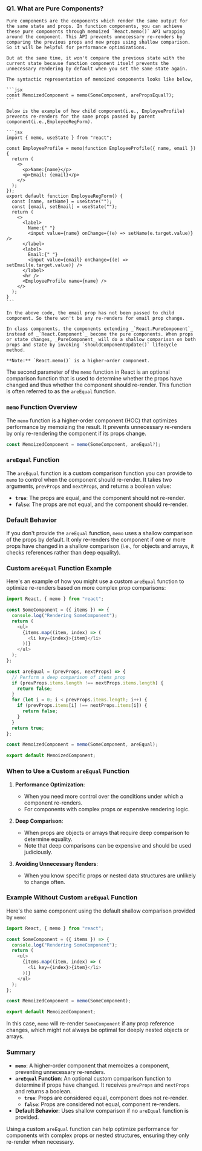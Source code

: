 ### Q1. What are Pure Components?

    Pure components are the components which render the same output for the same state and props. In function components, you can achieve these pure components through memoized `React.memo()` API wrapping around the component. This API prevents unnecessary re-renders by comparing the previous props and new props using shallow comparison. So it will be helpful for performance optimizations.

    But at the same time, it won't compare the previous state with the current state because function component itself prevents the unnecessary rendering by default when you set the same state again.

    The syntactic representation of memoized components looks like below,

    ```jsx
    const MemoizedComponent = memo(SomeComponent, arePropsEqual?);
    ```

    Below is the example of how child component(i.e., EmployeeProfile) prevents re-renders for the same props passed by parent component(i.e.,EmployeeRegForm).

    ```jsx
    import { memo, useState } from "react";

    const EmployeeProfile = memo(function EmployeeProfile({ name, email }) {
      return (
        <>
          <p>Name:{name}</p>
          <p>Email: {email}</p>
        </>
      );
    });
    export default function EmployeeRegForm() {
      const [name, setName] = useState("");
      const [email, setEmail] = useState("");
      return (
        <>
          <label>
            Name:{" "}
            <input value={name} onChange={(e) => setName(e.target.value)} />
          </label>
          <label>
            Email:{" "}
            <input value={email} onChange={(e) => setEmail(e.target.value)} />
          </label>
          <hr />
          <EmployeeProfile name={name} />
        </>
      );
    }
    ```

    In the above code, the email prop has not been passed to child component. So there won't be any re-renders for email prop change.

    In class components, the components extending _`React.PureComponent`_ instead of _`React.Component`_ become the pure components. When props or state changes, _PureComponent_ will do a shallow comparison on both props and state by invoking `shouldComponentUpdate()` lifecycle method.

    **Note:** `React.memo()` is a higher-order component.

The second parameter of the `memo` function in React is an optional comparison function that is used to determine whether the props have changed and thus whether the component should re-render. This function is often referred to as the `areEqual` function.

### `memo` Function Overview

The `memo` function is a higher-order component (HOC) that optimizes performance by memoizing the result. It prevents unnecessary re-renders by only re-rendering the component if its props change.

```javascript
const MemoizedComponent = memo(SomeComponent, areEqual?);
```

### `areEqual` Function

The `areEqual` function is a custom comparison function you can provide to `memo` to control when the component should re-render. It takes two arguments, `prevProps` and `nextProps`, and returns a boolean value:

- **`true`**: The props are equal, and the component should not re-render.
- **`false`**: The props are not equal, and the component should re-render.

### Default Behavior

If you don't provide the `areEqual` function, `memo` uses a shallow comparison of the props by default. It only re-renders the component if one or more props have changed in a shallow comparison (i.e., for objects and arrays, it checks references rather than deep equality).

### Custom `areEqual` Function Example

Here's an example of how you might use a custom `areEqual` function to optimize re-renders based on more complex prop comparisons:

```javascript
import React, { memo } from "react";

const SomeComponent = ({ items }) => {
  console.log("Rendering SomeComponent");
  return (
    <ul>
      {items.map((item, index) => (
        <li key={index}>{item}</li>
      ))}
    </ul>
  );
};

const areEqual = (prevProps, nextProps) => {
  // Perform a deep comparison of items prop
  if (prevProps.items.length !== nextProps.items.length) {
    return false;
  }
  for (let i = 0; i < prevProps.items.length; i++) {
    if (prevProps.items[i] !== nextProps.items[i]) {
      return false;
    }
  }
  return true;
};

const MemoizedComponent = memo(SomeComponent, areEqual);

export default MemoizedComponent;
```

### When to Use a Custom `areEqual` Function

1. **Performance Optimization**:

   - When you need more control over the conditions under which a component re-renders.
   - For components with complex props or expensive rendering logic.

2. **Deep Comparison**:

   - When props are objects or arrays that require deep comparison to determine equality.
   - Note that deep comparisons can be expensive and should be used judiciously.

3. **Avoiding Unnecessary Renders**:
   - When you know specific props or nested data structures are unlikely to change often.

### Example Without Custom `areEqual` Function

Here's the same component using the default shallow comparison provided by `memo`:

```javascript
import React, { memo } from "react";

const SomeComponent = ({ items }) => {
  console.log("Rendering SomeComponent");
  return (
    <ul>
      {items.map((item, index) => (
        <li key={index}>{item}</li>
      ))}
    </ul>
  );
};

const MemoizedComponent = memo(SomeComponent);

export default MemoizedComponent;
```

In this case, `memo` will re-render `SomeComponent` if any prop reference changes, which might not always be optimal for deeply nested objects or arrays.

### Summary

- **`memo`**: A higher-order component that memoizes a component, preventing unnecessary re-renders.
- **`areEqual` Function**: An optional custom comparison function to determine if props have changed. It receives `prevProps` and `nextProps` and returns a boolean.
  - **`true`**: Props are considered equal, component does not re-render.
  - **`false`**: Props are considered not equal, component re-renders.
- **Default Behavior**: Uses shallow comparison if no `areEqual` function is provided.

Using a custom `areEqual` function can help optimize performance for components with complex props or nested structures, ensuring they only re-render when necessary.
